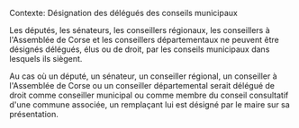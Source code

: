 Contexte: Désignation des délégués des conseils municipaux

Les députés, les sénateurs, les conseillers régionaux, les conseillers à l'Assemblée de Corse et les conseillers départementaux ne peuvent être désignés délégués, élus ou de droit, par les conseils municipaux dans lesquels ils siègent.

Au cas où un député, un sénateur, un conseiller régional, un conseiller à l'Assemblée de Corse ou un conseiller départemental serait délégué de droit comme conseiller municipal ou comme membre du conseil consultatif d'une commune associée, un remplaçant lui est désigné par le maire sur sa présentation.